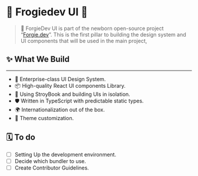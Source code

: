 # 🎨 Frogiedev UI 🎨

> 🎯 ForgieDev UI is part of the newborn open-source project “[Forgie.dev](https://forgie.dev)”. This is the first pillar to building the design system and UI components that will be used in the main project,
>

## ✨ What We Build
---
- 🌈 Enterprise-class UI Design System.
- 📦 High-quality React UI components Library.
- 🔖 Using StroyBook and building UIs in isolation.
- 🛡 Written in TypeScript with predictable static types.
- 🌍 Internationalization out of the box.
- 🎨 Theme customization.
## 🗓️ To do

- [ ]  Setting Up the development environment.
- [ ]  Decide which bundler to use.
- [ ]  Create Contributor Guidelines.
